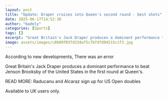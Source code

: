 ```yaml
---
layout: post
title: "Update: Draper cruises into Queen's second round - best shots"
date: 2025-06-17T14:52:30
author: "badely"
categories: [Sports]
tags: []
excerpt: "Great Britain's Jack Draper produces a dominant performance to beat Jenson Brooksby of the United States in the first round at Queen's."
image: assets/images/c8b89f037d234a75c7bfdfd94215c1f3.jpg
---
```


According to new developments, There was an error

Great Britain's Jack Draper produces a dominant performance to beat Jenson Brooksby of the United States in the first round at Queen's.

READ MORE: Raducanu and Alcaraz sign up for US Open doubles

Available to UK users only.

